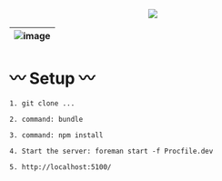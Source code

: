 <p align="center">
  <a href="https://skillicons.dev">
    <img src="https://skillicons.dev/icons?i=github,bootstrap,ruby,vscode,vue" />
  </a>
</p>

| ![image](https://user-images.githubusercontent.com/97395202/226625501-728f0650-2cb9-444a-86e0-6982fca10d96.png) |
|-|

# :wavy_dash: Setup :wavy_dash:

    1. git clone ...
    
    2. command: bundle
    
    3. command: npm install
    
    4. Start the server: foreman start -f Procfile.dev
    
    5. http://localhost:5100/
